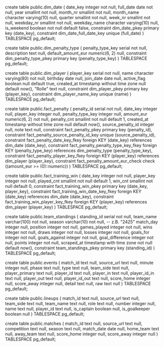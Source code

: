 create table public.dim_date (
  date_key integer not null,
  full_date date not null,
  year smallint not null,
  month_nr smallint not null,
  month_name character varying(10) null,
  quarter smallint not null,
  week_nr smallint not null,
  weekday_nr smallint not null,
  weekday_name character varying(10) null,
  is_weekend boolean not null default false,
  constraint dim_date_pkey primary key (date_key),
  constraint dim_date_full_date_key unique (full_date)
) TABLESPACE pg_default;


create table public.dim_penalty_type (
  penalty_type_key serial not null,
  description text null,
  default_amount_eur numeric(6, 2) null,
  constraint dim_penalty_type_pkey primary key (penalty_type_key)
) TABLESPACE pg_default;

create table public.dim_player (
  player_key serial not null,
  name character varying(80) not null,
  birthday date null,
  join_date date null,
  active_flag boolean null default true,
  created_at timestamp without time zone null default now(),
  "Rolle" text null,
  constraint dim_player_pkey primary key (player_key),
  constraint dim_player_name_key unique (name)
) TABLESPACE pg_default;

create table public.fact_penalty (
  penalty_id serial not null,
  date_key integer null,
  player_key integer null,
  penalty_type_key integer null,
  amount_eur numeric(6, 2) not null,
  penalty_cnt smallint not null default 1,
  created_at timestamp without time zone null default now(),
  source_penalty_id integer null,
  note text null,
  constraint fact_penalty_pkey primary key (penalty_id),
  constraint fact_penalty_source_penalty_id_key unique (source_penalty_id),
  constraint fact_penalty_date_key_fkey foreign KEY (date_key) references dim_date (date_key),
  constraint fact_penalty_penalty_type_key_fkey foreign KEY (penalty_type_key) references dim_penalty_type (penalty_type_key),
  constraint fact_penalty_player_key_fkey foreign KEY (player_key) references dim_player (player_key),
  constraint fact_penalty_amount_eur_check check ((amount_eur >= (0)::numeric))
) TABLESPACE pg_default;

create table public.fact_training_win (
  date_key integer not null,
  player_key integer not null,
  played_cnt smallint not null default 1,
  win_cnt smallint not null default 0,
  constraint fact_training_win_pkey primary key (date_key, player_key),
  constraint fact_training_win_date_key_fkey foreign KEY (date_key) references dim_date (date_key),
  constraint fact_training_win_player_key_fkey foreign KEY (player_key) references dim_player (player_key)
) TABLESPACE pg_default;

create table public.team_standings (
  standing_id serial not null,
  team_name varchar(100) not null,
  season varchar(10) not null, -- z.B. "2425"
  match_day integer null,
  position integer not null,
  games_played integer not null,
  wins integer not null,
  draws integer not null,
  losses integer not null,
  goals_for integer not null,
  goals_against integer not null,
  goal_difference integer not null,
  points integer not null,
  scraped_at timestamp with time zone not null default now(),
  constraint team_standings_pkey primary key (standing_id)
) TABLESPACE pg_default;

create table public.events (
  match_id text null,
  source_url text null,
  minute integer null,
  phase text null,
  type text null,
  team_side text null,
  player_primary text null,
  player_id text null,
  player_in text null,
  player_id_in text null,
  player_out text null,
  player_id_out text null,
  score_home integer null,
  score_away integer null,
  detail text null,
  raw text null
) TABLESPACE pg_default;

create table public.lineups (
  match_id text null,
  source_url text null,
  team_side text null,
  team_name text null,
  role text null,
  number integer null,
  name text null,
  player_id text null,
  is_captain boolean null,
  is_goalkeeper boolean null
) TABLESPACE pg_default;

create table public.matches (
  match_id text null,
  source_url text null,
  competition text null,
  season text null,
  match_date date null,
  home_team text null,
  away_team text null,
  score_home integer null,
  score_away integer null
) TABLESPACE pg_default;